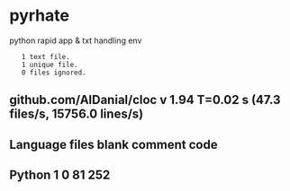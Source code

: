 # pyrhate
python rapid app &amp; txt handling env

       1 text file.
       1 unique file.                              
       0 files ignored.

github.com/AlDanial/cloc v 1.94  T=0.02 s (47.3 files/s, 15756.0 lines/s)
-------------------------------------------------------------------------------
Language                     files          blank        comment           code
-------------------------------------------------------------------------------
Python                           1              0             81            252
-------------------------------------------------------------------------------
